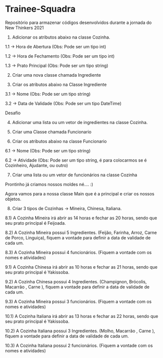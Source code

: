 # Trainee-Squadra
Repositório para armazenar códigos desenvolvidos durante a jornada do New Thinkers 2021


1) Adicionar os atributos abaixo na classe Cozinha.

  1.1 -> Hora de Abertura (Obs: Pode ser um tipo int)

  1.2 -> Hora de Fechamento (Obs: Pode ser um tipo int)

  1.3 -> Prato Principal (Obs: Pode ser um tipo string)



2) Criar uma nova classe chamada Ingrediente



3) Criar os atributos abaixo na Classe Ingrediente

  3.1 -> Nome (Obs: Pode ser um tipo string)

  3.2 -> Data de Validade (Obs: Pode ser um tipo DateTime)




Desafio

4) Adicionar uma lista ou um vetor de ingredientes na classe Cozinha.



5) Criar uma Classe chamada Funcionario



6) Criar os atributos abaixo na classe Funcionario

6.1 -> Nome (Obs: Pode ser um tipo string)

6.2 -> Atividade (Obs: Pode ser um tipo string, é para colocarmos se é Cozinheiro, Ajudante, ou outro)


7) Criar uma lista ou um vetor de funcionários na classe Cozinha




Prontinho já criamos nossos moldes né.... :)

Agora vamos para a nossa classe Main que é a principal e criar os nossos objetos.

8) Criar 3 tipos de Cozinhas -> Mineira, Chinesa, Italiana.

8.1) A Cozinha Mineira irá abrir as 14 horas e fechar as 20 horas, sendo que seu prato principal é Feijoada.

8.2) A Cozinha Mineira possui 5 Ingredientes. (Feijão, Farinha, Arroz, Carne de Porco, Linguiça), fiquem a vontade para definir a data de validade de cada um.

8.3) A Cozinha Mineira possui 4 funcionários. (Fiquem a vontade com os nomes e atividades)



9.1) A Cozinha Chinesa irá abrir as 10 horas e fechar as 21 horas, sendo que seu prato principal é Yakissoba.

9.2) A Cozinha Chinesa possui 4 Ingredientes. (Champignon, Brócolis, Macarrão , Carne ), fiquem a vontade para definir a data de validade de cada um.

9.3) A Cozinha Mineira possui 3 funcionários. (Fiquem a vontade com os nomes e atividades)



10.1) A Cozinha Italiana irá abrir as 13 horas e fechar as 22 horas, sendo que seu prato principal é Yakissoba.

10.2) A Cozinha Italiana possui 3 Ingredientes. (Molho, Macarrão , Carne ), fiquem a vontade para definir a data de validade de cada um.

10.3) A Cozinha Italiana possui 2 funcionários. (Fiquem a vontade com os nomes e atividades)
